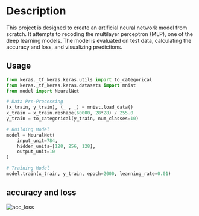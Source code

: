 # Description
This project is designed to create an artificial neural network model from scratch. It attempts to recoding the multilayer perceptron (MLP), one of the deep learning models.
The model is evaluated on test data, calculating the accuracy and loss, and visualizing predictions.

## Usage
```python
from keras._tf_keras.keras.utils import to_categorical
from keras._tf_keras.keras.datasets import mnist
from model import NeuralNet

# Data Pre-Processing
(x_train, y_train), (_ , _) = mnist.load_data()
x_train = x_train.reshape(60000, 28*28) / 255.0
y_train = to_categorical(y_train, num_classes=10)

# Building Model
model = NeuralNet(
    input_unit=784,
    hidden_units=[128, 256, 128],
    output_unit=10
)

# Training Model
model.train(x_train, y_train, epoch=2000, learning_rate=0.01)
```

## accuracy and loss
![acc_loss](https://github.com/user-attachments/assets/21e3ae52-a8e8-4d16-b583-86a4d8965daf)

